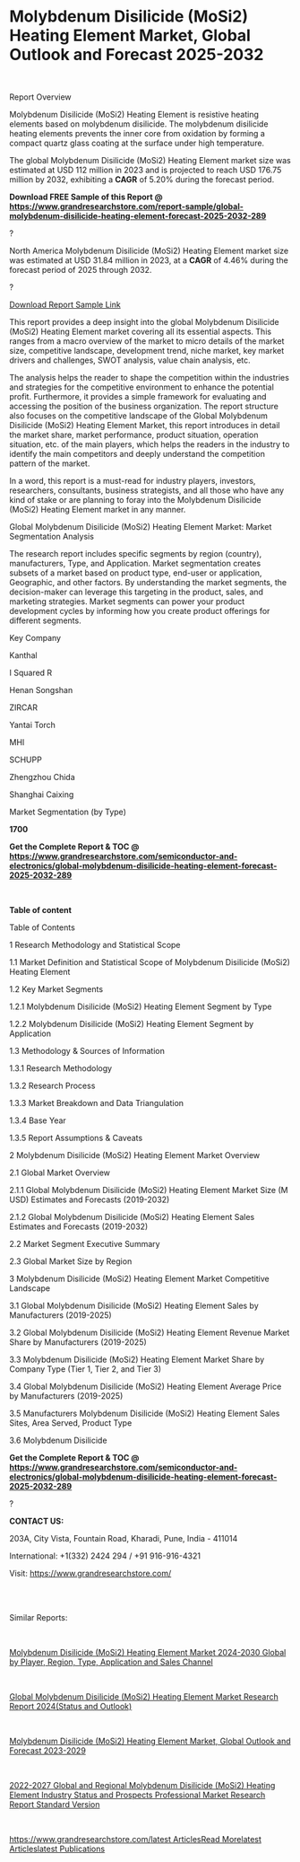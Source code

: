 <h1>Molybdenum Disilicide (MoSi2) Heating Element Market, Global Outlook and Forecast 2025-2032</h1><br/><p>Report Overview</p>
 
 
 
 <p>Molybdenum Disilicide (MoSi2) Heating Element is resistive heating elements based on molybdenum disilicide. The molybdenum disilicide heating elements prevents the inner core from oxidation by forming a compact quartz glass coating at the surface under high temperature.</p>
 
 
 
 <p>The global Molybdenum Disilicide (MoSi2) Heating Element market size was estimated at USD 112 million in 2023 and is projected to reach USD 176.75 million by 2032, exhibiting a <strong>CAGR</strong> of 5.20% during the forecast period.</p>
 
 
 
 <div><b>Download FREE Sample of this Report @ <a href="https://www.grandresearchstore.com/report-sample/global-molybdenum-disilicide-heating-element-forecast-2025-2032-289">https://www.grandresearchstore.com/report-sample/global-molybdenum-disilicide-heating-element-forecast-2025-2032-289</a></b></div>
 
 
 
 <p>? </p>
 
 
 
 <p>North America Molybdenum Disilicide (MoSi2) Heating Element market size was estimated at USD 31.84 million in 2023, at a <strong>CAGR</strong> of 4.46% during the forecast period of 2025 through 2032.</p>
 
 
 
 <p>? </p>
 
 
 
 <p><a href="https://www.grandresearchstore.com/mr-admin/report-sample/global-molybdenum-disilicide-heating-element-forecast-2025-2032-289">Download Report Sample Link</a></p>
 
 
 
 <p>This report provides a deep insight into the global Molybdenum Disilicide (MoSi2) Heating Element market covering all its essential aspects. This ranges from a macro overview of the market to micro details of the market size, competitive landscape, development trend, niche market, key market drivers and challenges, SWOT analysis, value chain analysis, etc.</p>
 
 
 
 <p>The analysis helps the reader to shape the competition within the industries and strategies for the competitive environment to enhance the potential profit. Furthermore, it provides a simple framework for evaluating and accessing the position of the business organization. The report structure also focuses on the competitive landscape of the Global Molybdenum Disilicide (MoSi2) Heating Element Market, this report introduces in detail the market share, market performance, product situation, operation situation, etc. of the main players, which helps the readers in the industry to identify the main competitors and deeply understand the competition pattern of the market.</p>
 
 
 
 <p>In a word, this report is a must-read for industry players, investors, researchers, consultants, business strategists, and all those who have any kind of stake or are planning to foray into the Molybdenum Disilicide (MoSi2) Heating Element market in any manner.</p>
 
 
 
 <p>Global Molybdenum Disilicide (MoSi2) Heating Element Market: Market Segmentation Analysis</p>
 
 
 
 <p>The research report includes specific segments by region (country), manufacturers, Type, and Application. Market segmentation creates subsets of a market based on product type, end-user or application, Geographic, and other factors. By understanding the market segments, the decision-maker can leverage this targeting in the product, sales, and marketing strategies. Market segments can power your product development cycles by informing how you create product offerings for different segments.</p>
 
 
 
 <p>Key Company</p>
 
 
 
 <p>Kanthal</p>
 
 
 
 <p>I Squared R</p>
 
 
 
 <p>Henan Songshan</p>
 
 
 
 <p>ZIRCAR</p>
 
 
 
 <p>Yantai Torch</p>
 
 
 
 <p>MHI</p>
 
 
 
 <p>SCHUPP</p>
 
 
 
 <p>Zhengzhou Chida</p>
 
 
 
 <p>Shanghai Caixing</p>
 
 
 
 <p>Market Segmentation (by Type)</p>
 
 
 
 <p><strong>1700</strong></p>
 
 
 
 <div><b>Get the Complete Report & TOC @ <a href="https://www.grandresearchstore.com/semiconductor-and-electronics/global-molybdenum-disilicide-heating-element-forecast-2025-2032-289">https://www.grandresearchstore.com/semiconductor-and-electronics/global-molybdenum-disilicide-heating-element-forecast-2025-2032-289</a></b></div>
 
 
 
 <p><br />
 
 <b>Table of content</b></p>
 
 
 
 <p>Table of Contents<br />
 
 1 Research Methodology and Statistical Scope<br />
 
 1.1 Market Definition and Statistical Scope of Molybdenum Disilicide (MoSi2) Heating Element<br />
 
 1.2 Key Market Segments<br />
 
 1.2.1 Molybdenum Disilicide (MoSi2) Heating Element Segment by Type<br />
 
 1.2.2 Molybdenum Disilicide (MoSi2) Heating Element Segment by Application<br />
 
 1.3 Methodology & Sources of Information<br />
 
 1.3.1 Research Methodology<br />
 
 1.3.2 Research Process<br />
 
 1.3.3 Market Breakdown and Data Triangulation<br />
 
 1.3.4 Base Year<br />
 
 1.3.5 Report Assumptions & Caveats<br />
 
 2 Molybdenum Disilicide (MoSi2) Heating Element Market Overview<br />
 
 2.1 Global Market Overview<br />
 
 2.1.1 Global Molybdenum Disilicide (MoSi2) Heating Element Market Size (M USD) Estimates and Forecasts (2019-2032)<br />
 
 2.1.2 Global Molybdenum Disilicide (MoSi2) Heating Element Sales Estimates and Forecasts (2019-2032)<br />
 
 2.2 Market Segment Executive Summary<br />
 
 2.3 Global Market Size by Region<br />
 
 3 Molybdenum Disilicide (MoSi2) Heating Element Market Competitive Landscape<br />
 
 3.1 Global Molybdenum Disilicide (MoSi2) Heating Element Sales by Manufacturers (2019-2025)<br />
 
 3.2 Global Molybdenum Disilicide (MoSi2) Heating Element Revenue Market Share by Manufacturers (2019-2025)<br />
 
 3.3 Molybdenum Disilicide (MoSi2) Heating Element Market Share by Company Type (Tier 1, Tier 2, and Tier 3)<br />
 
 3.4 Global Molybdenum Disilicide (MoSi2) Heating Element Average Price by Manufacturers (2019-2025)<br />
 
 3.5 Manufacturers Molybdenum Disilicide (MoSi2) Heating Element Sales Sites, Area Served, Product Type<br />
 
 3.6 Molybdenum Disilicide</p>
 
 
 
 <div><b>Get the Complete Report & TOC @ <a href="https://www.grandresearchstore.com/semiconductor-and-electronics/global-molybdenum-disilicide-heating-element-forecast-2025-2032-289">https://www.grandresearchstore.com/semiconductor-and-electronics/global-molybdenum-disilicide-heating-element-forecast-2025-2032-289</a></b></div>
 
 
 
 <p>? </p>
 
 
 
 <p><b>CONTACT US:</b><br />
 
 203A, City Vista, Fountain Road, Kharadi, Pune, India - 411014<br />
 
 International: +1(332) 2424 294 / +91 916-916-4321<br />
 
 Visit: <a href="https://www.grandresearchstore.com/">https://www.grandresearchstore.com/</a><br />
 
 <br />
 
 <br />
 
 Similar Reports:<br />
 
 <br />
 
 <a href="https://www.grandresearchstore.com/machines/global-molybdenum-disilicide-heating-element-2024-2030-904">Molybdenum Disilicide (MoSi2) Heating Element Market 2024-2030 Global by Player, Region, Type, Application and Sales Channel</a><br />
 
 <br />
 
 <a href="https://www.grandresearchstore.com/semiconductor-and-electronics/global-molybdenum-disilicide-heating-element-2024-559">Global Molybdenum Disilicide (MoSi2) Heating Element Market Research Report 2024(Status and Outlook)</a><br />
 
 <br />
 
 <a href="https://www.grandresearchstore.com/semiconductor-and-electronics/global-molybdenum-disilicide-heating-element-forecast-2023-2029-667">Molybdenum Disilicide (MoSi2) Heating Element Market, Global Outlook and Forecast 2023-2029</a><br />
 
 <br />
 
 <a href="https://www.grandresearchstore.com/semiconductor-and-electronics/global-regional-molybdenum-disilicide-heating-element-2022-2027-680">2022-2027 Global and Regional Molybdenum Disilicide (MoSi2) Heating Element Industry Status and Prospects Professional Market Research Report Standard Version</a><br />
 
 <br />
 
 <a href="https://gyeongbokgung.com">https://www.grandresearchstore.com/</a><a href="https://hallyeomaritime.com">latest Articles</a><a href="https://jingwansa.com">Read More</a><a href="https://nguoiviet.jp/">latest Articles</a><a href="https://www.intelmarketresearch.com/">latest Publications</a></p>